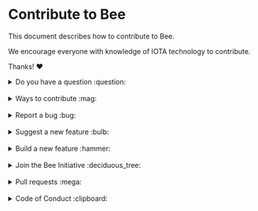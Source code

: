 # Contribute to Bee

This document describes how to contribute to Bee.

We encourage everyone with knowledge of IOTA technology to contribute.

Thanks! :heart:

<details>
<summary>Do you have a question :question:</summary>
<br>

If you have a general or technical question, you can use one of the following resources instead of submitting an issue:

- [**Developer documentation:**](https://docs.iota.org/) For official information about developing with IOTA technology
- [**Discord:**](https://discord.iota.org/) For real-time chats with the developers and community members
- [**IOTA cafe:**](https://iota.cafe/) For technical discussions with the Research and Development Department at the IOTA Foundation
- [**StackExchange:**](https://iota.stackexchange.com/) For technical and troubleshooting questions
</details>

<br>

<details>
<summary>Ways to contribute :mag:</summary>
<br>

To contribute to Bee on GitHub, you can:

- Report a bug
- Suggest a new feature
- Build a new feature
- Join the Bee Initiative
</details>

<br>

<details>
<summary>Report a bug :bug:</summary>
<br>

This section guides you through reporting a bug. Following these guidelines helps maintainers and the community understand the bug, reproduce the behavior, and find related bugs.

### Before reporting a bug

Please check the following list:

- **Do not open a GitHub issue for [security vulnerabilities](.github/SECURITY.MD)**, instead, please contact us at [security@iota.org](mailto:security@iota.org).

- **Ensure the bug was not already reported** by searching on GitHub under [**Issues**](https://github.com/iotaledger/bee/issues). If the bug has already been reported **and the issue is still open**, add a comment to the existing issue instead of opening a new one.

**Note:** If you find a **Closed** issue that seems similar to what you're experiencing, open a new issue and include a link to the original issue in the body of your new one.

### Submitting A Bug Report

To report a bug, [open a new issue](https://github.com/iotaledger/bee/issues/new), and be sure to include as many details as possible, using the template.

**Note:** Minor changes such as fixing a typo can but do not need an open issue.

If you also want to fix the bug, submit a [pull request](#pull-requests) and reference the issue.
</details>

<br>

<details>
<summary>Suggest a new feature :bulb:</summary>
<br>

This section guides you through suggesting a new feature. Following these guidelines helps maintainers and the community collaborate to find the best possible way forward with your suggestion.

### Before suggesting a new feature

**Ensure the feature has not already been suggested** by searching on GitHub under [**Issues**](https://github.com/iotaledger/bee/issues).

### Suggesting a new feature

To suggest a new feature, talk to the IOTA community and IOTA Foundation members in the #bee-discussion channel on [Discord](https://discord.iota.org/).

Or, you can submit an official [Request for Comments (RFC)](https://github.com/iotaledger/bee-rfcs/).

</details>

<br>

<details>
<summary>Build a new feature :hammer:</summary>
<br>

This section guides you through building a new feature. Following these guidelines helps give your feature the best chance of being approved and merged.

### Before building a new feature

Make sure to discuss the feature in the #bee-discussion channel on [Discord](https://discord.iota.org/).

Otherwise, your feature may not be approved at all.

### Building a new feature

To build a new feature, check out a new branch based on the `master` branch, and be sure to consider the following:

- If the feature has a public facing API, make sure to document it, using Rust code comments
</details>

<br>

<details>
<summary>Join the Bee Initiative :deciduous_tree:</summary>
<br>

The [Bee Initiative](https://github.com/iota-community/bee) is a collaborative effort to improve the Bee developer experience by focussing on the following goals:

- Quality Assurance and Quality Control
- Documentation
- Benchmarks
- RFCs
- Node usability
- Improvements to modules and libraries

## How much time is involved

You can invest as much or as little time as you want into the initiative.

## What's in it for you

In return for your time, not only do you get to be a part of the future of IOTA technology, you will also be given a badge on Discord to show others that you're a valuable member of the IOTA community.

## How to join

If you're interested in joining, chat to us in the #experience channel on [Discord](https://discord.iota.org/).

</details>

<br>

<details>
<summary>Pull requests :mega:</summary>
<br>

This section guides you through submitting a pull request (PR). Following these guidelines helps give your PR the best chance of being approved and merged.

### Before submitting a pull request

Before submitting a pull request, please follow these steps to have your contribution considered by the maintainers:

- A pull request should have exactly one concern (for example one feature or one bug). If a PR addresses more than one concern, it should be split into two or more PRs.

- A pull request can be merged only if it references an open issue

    **Note:** You don't need to open an issue for minor changes such as typos, but you can if you want.

- All public interfaces should have descriptive documentation, including an
example that compiles and passes [documentation tests](https://doc.rust-lang.org/rustdoc/documentation-tests.html)

- All instances of `unsafe` should have a comment that explains why its use was unavoidable

- All code should be well tested, using unit tests and integration tests

     `rustfmt` is the canonical source of truth for formatting. We use the default formatting options as defined by `rustfmt`, except for `edition = "2018"`.

    If you want to prevent rustfmt from formatting code you have organized by hand(say macros, attributes, or lookup tables), you can do so by using the attribute `#[rustfmt::skip]`. A more finegrained configuration is possible, see the [rustfmt tips](https://github.com/rust-lang/rustfmt#tips).

- Code must compile and pass tests for `x86_64` [Rust Tier 1 platforms](https://forge.rust-lang.org/platform-support.html). Testing will be done against Linux, macOS, and Windows operating systems.

    We use the default `rustc` lints, except for the ones mentioned below. To not interfer with development, these lints are merely warnings. In PRs these warnings will be ignored, using the `RUSTFLAGS="-D warnings"` setting.

    ```rust
    #![warn(
        missing_debug_implementations,
        missing_docs,
        rust_2018_idioms,
        unreachable_pub
    )]
    ```

- Commit messages should clearly outline what has been implemented or changed. If a commit addresses an issue opened in the repository, it should contain one of the closing keywords as outlined [here](https://help.github.com/en/articles/closing-issues-using-keywords), for example `close`, `fix`, or `resolve`.

- To be compatible with the guidelines of the Eclipse foundation, all code is to be licensed under the [Apache License, Version 2.0](https://www.apache.org/licenses/LICENSE-2.0), which has to be referenced in every crate of the workspace by copying [`./LICENSE-APACHE`] to its top level directory. For Rust crates, every `Cargo.toml` has to contained the line `license = "Apache-2.0"`

### Submitting a pull request

The following is a typical workflow for submitting a new pull request:

1. Fork this repository
2. Create a new branch based on your fork. For example, `git checkout -b fix/my-fix` or ` git checkout -b feat/my-feature`.
3. Commit changes and push them to your fork
4. Run the `rustfmt` command to make sure your code is well formatted
5. Target your pull request to be merged with `master`

If all [status checks](https://help.github.com/articles/about-status-checks/) pass, and the maintainer approves the PR, it will be merged.

**Note:** Reviewers may ask you to complete additional work, tests, or other changes before your pull request can be approved and merged.
</details>

<br>

<details>
<summary>Code of Conduct :clipboard:</summary>
<br>

This project and everyone participating in it is governed by the [IOTA Code of Conduct](.github/CODE_OF_CONDUCT.md).